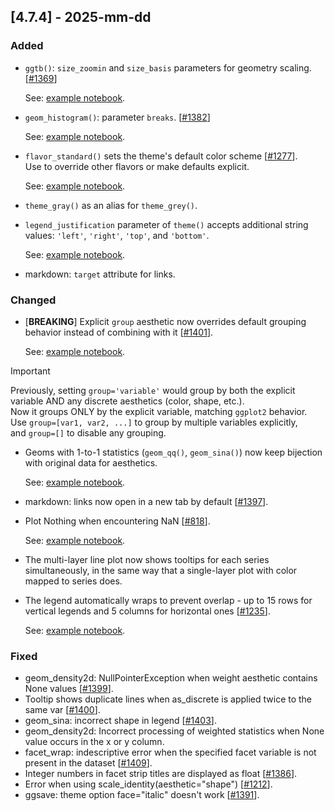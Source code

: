 ## [4.7.4] - 2025-mm-dd

### Added

- `ggtb()`: `size_zoomin` and `size_basis` parameters for geometry scaling. [[#1369](https://github.com/JetBrains/lets-plot/issues/1369)]
  
  See: [example notebook](https://nbviewer.org/github/JetBrains/lets-plot/blob/master/docs/f-25e/ggtb_size_zoomin.ipynb).

- `geom_histogram()`: parameter `breaks`. [[#1382](https://github.com/JetBrains/lets-plot/issues/1382)]

    See: [example notebook](https://nbviewer.org/github/JetBrains/lets-plot/blob/master/docs/f-25e/geom_histogram_param_breaks.ipynb).

- `flavor_standard()` sets the theme's default color scheme [[#1277](https://github.com/JetBrains/lets-plot/issues/1277)]. <br>
  Use to override other flavors or make defaults explicit.

  See: [example notebook](https://nbviewer.org/github/JetBrains/lets-plot/blob/master/docs/f-25e/flavor_standard.ipynb).
  
- `theme_gray()` as an alias for `theme_grey()`.

- `legend_justification` parameter of `theme()` accepts additional string values: `'left'`, `'right'`, `'top'`, and `'bottom'`.

  See: [example notebook](https://nbviewer.org/github/JetBrains/lets-plot/blob/master/docs/f-25e/legend_justification.ipynb).
- markdown: `target` attribute for links.


### Changed

- [**BREAKING**] Explicit `group` aesthetic now overrides default grouping behavior instead of combining with it [[#1401](https://github.com/JetBrains/lets-plot/issues/1401)].

  See: [example notebook](https://nbviewer.org/github/JetBrains/lets-plot/blob/master/docs/f-25e/group_override_defaults.ipynb).
> [!IMPORTANT]
> Previously, setting `group='variable'` would group by both the explicit variable AND any discrete
> aesthetics (color, shape, etc.). \
> Now it groups ONLY by the explicit variable, matching `ggplot2` behavior. \
> Use `group=[var1, var2, ...]` to group by multiple variables explicitly, \
> and `group=[]` to disable any grouping. 

- Geoms with 1-to-1 statistics (`geom_qq()`, `geom_sina()`) now keep bijection with original data for aesthetics.

  See: [example notebook](https://nbviewer.org/github/JetBrains/lets-plot/blob/master/docs/f-25e/stat_data_bijection.ipynb).
- markdown: links now open in a new tab by default [[#1397](https://github.com/JetBrains/lets-plot/issues/1397)].

- Plot Nothing when encountering NaN [[#818](https://github.com/JetBrains/lets-plot/issues/818)].
  
  See: [example notebook](https://nbviewer.lp.hil-hk.com/github/JetBrains/lets-plot/blob/master/docs/f-25e/geom_path_with_breaks_at_NaN.ipynb).
- The multi-layer line plot now shows tooltips for each series simultaneously, in the same way that a single-layer plot with color mapped to series does.
- The legend automatically wraps to prevent overlap - up to 15 rows for vertical legends and 5 columns for horizontal ones [[#1235](https://github.com/JetBrains/lets-plot/issues/1235)].

  See: [example notebook](https://nbviewer.lp.hil-hk.com/github/JetBrains/lets-plot/blob/master/docs/f-25e/legend_wrap.ipynb).


### Fixed

- geom_density2d: NullPointerException when weight aesthetic contains None values [[#1399](https://github.com/JetBrains/lets-plot/issues/1399)].
- Tooltip shows duplicate lines when as_discrete is applied twice to the same var [[#1400](https://github.com/JetBrains/lets-plot/issues/1400)].
- geom_sina: incorrect shape in legend [[#1403](https://github.com/JetBrains/lets-plot/issues/1403)].
- geom_density2d: Incorrect processing of weighted statistics when None value occurs in the x or y column.
- facet_wrap: indescriptive error when the specified facet variable is not present in the dataset [[#1409](https://github.com/JetBrains/lets-plot/issues/1409)].
- Integer numbers in facet strip titles are displayed as float [[#1386](https://github.com/JetBrains/lets-plot/issues/1386)].
- Error when using scale_identity(aesthetic="shape") [[#1212](https://github.com/JetBrains/lets-plot/issues/1212)].
- ggsave: theme option face="italic" doesn't work [[#1391](https://github.com/JetBrains/lets-plot/issues/1391)].
